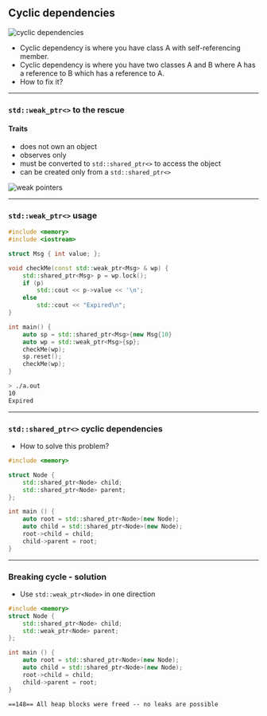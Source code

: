 ﻿<!-- .slide: data-background="#111111" -->

## Cyclic dependencies

<img data-src="img/cyclicinverted.png" alt="cyclic dependencies" class="plain fragment fade-in">

* <!-- .element: class="fragment fade-in" --> Cyclic dependency is where you have class A with self-referencing member.
* <!-- .element: class="fragment fade-in" --> Cyclic dependency is where you have two classes A and B where A has a reference to B which has a reference to A.
* <!-- .element: class="fragment fade-in" --> How to fix it?

___

### `std::weak_ptr<>` to the rescue

#### Traits

* <!-- .element: class="fragment fade-in" --> does not own an object
* <!-- .element: class="fragment fade-in" --> observes only
* <!-- .element: class="fragment fade-in" --> must be converted to <code>std::shared_ptr<></code> to access the object
* <!-- .element: class="fragment fade-in" --> can be created only from a <code>std::shared_ptr<></code>

<div>
    <img data-src="img/weakptrinverted.png" alt="weak pointers" class="plain fragment fade-in">
</div>

___

### `std::weak_ptr<>` usage

<div class="multicolumn" style="position: relative">
<div class="col" style="width: 65%; flex: none">

```cpp
#include <memory>
#include <iostream>

struct Msg { int value; };

void checkMe(const std::weak_ptr<Msg> & wp) {
    std::shared_ptr<Msg> p = wp.lock();
    if (p)
        std::cout << p->value << '\n';
    else
        std::cout << "Expired\n";
}

int main() {
    auto sp = std::shared_ptr<Msg>{new Msg{10}};
    auto wp = std::weak_ptr<Msg>{sp};
    checkMe(wp);
    sp.reset();
    checkMe(wp);
}
```

</div>

<div class="col fragment fade-in">

```bash
> ./a.out
10
Expired
```

</div>
</div>

___

### `std::shared_ptr<>` cyclic dependencies

* How to solve this problem?

```cpp
#include <memory>

struct Node {
    std::shared_ptr<Node> child;
    std::shared_ptr<Node> parent;
};

int main () {
    auto root = std::shared_ptr<Node>(new Node);
    auto child = std::shared_ptr<Node>(new Node);
    root->child = child;
    child->parent = root;
}
```

___

### Breaking cycle - solution

* Use `std::weak_ptr<Node>` in one direction

```cpp
#include <memory>
struct Node {
    std::shared_ptr<Node> child;
    std::weak_ptr<Node> parent;
};

int main () {
    auto root = std::shared_ptr<Node>(new Node);
    auto child = std::shared_ptr<Node>(new Node);
    root->child = child;
    child->parent = root;
}
```

```text
==148== All heap blocks were freed -- no leaks are possible
```
<!-- .element: class="fragment fade-in" -->
